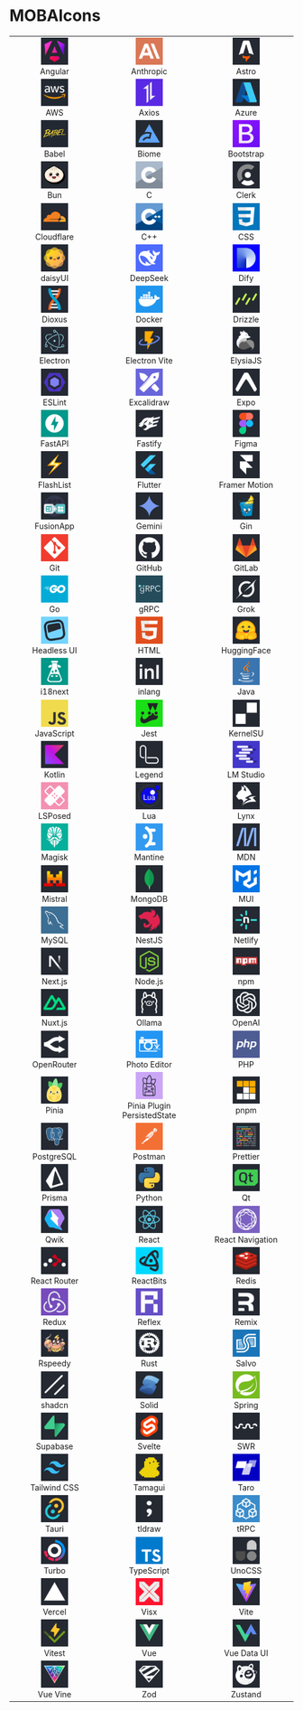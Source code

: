 # MOBAIcons

<table>
  <tr>
    <td align="center" width="1000"><img src="./icons/angular.svg" height="48" width="48"><br>Angular</td>
    <td align="center" width="1000"><img src="./icons/anthropic.svg" height="48" width="48"><br>Anthropic</td>
    <td align="center" width="1000"><img src="./icons/astro.svg" height="48" width="48"><br>Astro</td>
  </tr>
  <tr>
    <td align="center" width="1000"><img src="./icons/aws.svg" height="48" width="48"><br>AWS</td>
    <td align="center" width="1000"><img src="./icons/axios.svg" height="48" width="48"><br>Axios</td>
    <td align="center" width="1000"><img src="./icons/azure.svg" height="48" width="48"><br>Azure</td>
  </tr>
  <tr>
    <td align="center" width="1000"><img src="./icons/babel.svg" height="48" width="48"><br>Babel</td>
    <td align="center" width="1000"><img src="./icons/biome.svg" height="48" width="48"><br>Biome</td>
    <td align="center" width="1000"><img src="./icons/bootstrap.svg" height="48" width="48"><br>Bootstrap</td>
  </tr>
  <tr>
    <td align="center" width="1000"><img src="./icons/bun.svg" height="48" width="48"><br>Bun</td>
    <td align="center" width="1000"><img src="./icons/c.svg" height="48" width="48"><br>C</td>
    <td align="center" width="1000"><img src="./icons/clerk.svg" height="48" width="48"><br>Clerk</td>
  </tr>
  <tr>
    <td align="center" width="1000"><img src="./icons/cloudflare.svg" height="48" width="48"><br>Cloudflare</td>
    <td align="center" width="1000"><img src="./icons/cpp.svg" height="48" width="48"><br>C++</td>
    <td align="center" width="1000"><img src="./icons/css.svg" height="48" width="48"><br>CSS</td>
  </tr>
  <tr>
    <td align="center" width="1000"><img src="./icons/daisyui.svg" height="48" width="48"><br>daisyUI</td>
    <td align="center" width="1000"><img src="./icons/deepseek.svg" height="48" width="48"><br>DeepSeek</td>
    <td align="center" width="1000"><img src="./icons/dify.svg" height="48" width="48"><br>Dify</td>
  </tr>
  <tr>
    <td align="center" width="1000"><img src="./icons/dioxus.svg" height="48" width="48"><br>Dioxus</td>
    <td align="center" width="1000"><img src="./icons/docker.svg" height="48" width="48"><br>Docker</td>
    <td align="center" width="1000"><img src="./icons/drizzle.svg" height="48" width="48"><br>Drizzle</td>
  </tr>
  <tr>
    <td align="center" width="1000"><img src="./icons/electron.svg" height="48" width="48"><br>Electron</td>
    <td align="center" width="1000"><img src="./icons/electron-vite.svg" height="48" width="48"><br>Electron Vite</td>
    <td align="center" width="1000"><img src="./icons/elysiajs.svg" height="48" width="48"><br>ElysiaJS</td>
  </tr>
  <tr>
    <td align="center" width="1000"><img src="./icons/eslint.svg" height="48" width="48"><br>ESLint</td>
    <td align="center" width="1000"><img src="./icons/excalidraw.svg" height="48" width="48"><br>Excalidraw</td>
    <td align="center" width="1000"><img src="./icons/expo.svg" height="48" width="48"><br>Expo</td>
  </tr>
  <tr>
    <td align="center" width="1000"><img src="./icons/fastapi.svg" height="48" width="48"><br>FastAPI</td>
    <td align="center" width="1000"><img src="./icons/fastify.svg" height="48" width="48"><br>Fastify</td>
    <td align="center" width="1000"><img src="./icons/figma.svg" height="48" width="48"><br>Figma</td>
  </tr>
  <tr>
    <td align="center" width="1000"><img src="./icons/flashlist.svg" height="48" width="48"><br>FlashList</td>
    <td align="center" width="1000"><img src="./icons/flutter.svg" height="48" width="48"><br>Flutter</td>
    <td align="center" width="1000"><img src="./icons/framermotion.svg" height="48" width="48"><br>Framer Motion</td>
  </tr>
  <tr>
    <td align="center" width="1000"><img src="./icons/fusionapp.svg" height="48" width="48"><br>FusionApp</td>
    <td align="center" width="1000"><img src="./icons/gemini.svg" height="48" width="48"><br>Gemini</td>
    <td align="center" width="1000"><img src="./icons/gin.svg" height="48" width="48"><br>Gin</td>
  </tr>
  <tr>
    <td align="center" width="1000"><img src="./icons/git.svg" height="48" width="48"><br>Git</td>
    <td align="center" width="1000"><img src="./icons/github.svg" height="48" width="48"><br>GitHub</td>
    <td align="center" width="1000"><img src="./icons/gitlab.svg" height="48" width="48"><br>GitLab</td>
  </tr>
  <tr>
    <td align="center" width="1000"><img src="./icons/go.svg" height="48" width="48"><br>Go</td>
    <td align="center" width="1000"><img src="./icons/grpc.svg" height="48" width="48"><br>gRPC</td>
    <td align="center" width="1000"><img src="./icons/grok.svg" height="48" width="48"><br>Grok</td>
  </tr>
  <tr>
    <td align="center" width="1000"><img src="./icons/headlessui.svg" height="48" width="48"><br>Headless UI</td>
    <td align="center" width="1000"><img src="./icons/html.svg" height="48" width="48"><br>HTML</td>
    <td align="center" width="1000"><img src="./icons/huggingface.svg" height="48" width="48"><br>HuggingFace</td>
  </tr>
  <tr>
    <td align="center" width="1000"><img src="./icons/i18next.svg" height="48" width="48"><br>i18next</td>
    <td align="center" width="1000"><img src="./icons/inlang.svg" height="48" width="48"><br>inlang</td>
    <td align="center" width="1000"><img src="./icons/java.svg" height="48" width="48"><br>Java</td>
  </tr>
  <tr>
    <td align="center" width="1000"><img src="./icons/javascript.svg" height="48" width="48"><br>JavaScript</td>
    <td align="center" width="1000"><img src="./icons/jest.svg" height="48" width="48"><br>Jest</td>
    <td align="center" width="1000"><img src="./icons/kernelsu.svg" height="48" width="48"><br>KernelSU</td>
  </tr>
  <tr>
    <td align="center" width="1000"><img src="./icons/kotlin.svg" height="48" width="48"><br>Kotlin</td>
    <td align="center" width="1000"><img src="./icons/legend.svg" height="48" width="48"><br>Legend</td>
    <td align="center" width="1000"><img src="./icons/lmstudio.svg" height="48" width="48"><br>LM Studio</td>
  </tr>
  <tr>
    <td align="center" width="1000"><img src="./icons/lsposed.svg" height="48" width="48"><br>LSPosed</td>
    <td align="center" width="1000"><img src="./icons/lua.svg" height="48" width="48"><br>Lua</td>
    <td align="center" width="1000"><img src="./icons/lynx.svg" height="48" width="48"><br>Lynx</td>
  </tr>
  <tr>
    <td align="center" width="1000"><img src="./icons/magisk.svg" height="48" width="48"><br>Magisk</td>
    <td align="center" width="1000"><img src="./icons/mantine.svg" height="48" width="48"><br>Mantine</td>
    <td align="center" width="1000"><img src="./icons/mdn.svg" height="48" width="48"><br>MDN</td>
  </tr>
  <tr>
    <td align="center" width="1000"><img src="./icons/mistral.svg" height="48" width="48"><br>Mistral</td>
    <td align="center" width="1000"><img src="./icons/mongodb.svg" height="48" width="48"><br>MongoDB</td>
    <td align="center" width="1000"><img src="./icons/mui.svg" height="48" width="48"><br>MUI</td>
  </tr>
  <tr>
    <td align="center" width="1000"><img src="./icons/mysql.svg" height="48" width="48"><br>MySQL</td>
    <td align="center" width="1000"><img src="./icons/nestjs.svg" height="48" width="48"><br>NestJS</td>
    <td align="center" width="1000"><img src="./icons/netlify.svg" height="48" width="48"><br>Netlify</td>
  </tr>
  <tr>
    <td align="center" width="1000"><img src="./icons/nextjs.svg" height="48" width="48"><br>Next.js</td>
    <td align="center" width="1000"><img src="./icons/nodejs.svg" height="48" width="48"><br>Node.js</td>
    <td align="center" width="1000"><img src="./icons/npm.svg" height="48" width="48"><br>npm</td>
  </tr>
  <tr>
    <td align="center" width="1000"><img src="./icons/nuxtjs.svg" height="48" width="48"><br>Nuxt.js</td>
    <td align="center" width="1000"><img src="./icons/ollama.svg" height="48" width="48"><br>Ollama</td>
    <td align="center" width="1000"><img src="./icons/openai.svg" height="48" width="48"><br>OpenAI</td>
  </tr>
  <tr>
    <td align="center" width="1000"><img src="./icons/openrouter.svg" height="48" width="48"><br>OpenRouter</td>
    <td align="center" width="1000"><img src="./icons/photo-editor.svg" height="48" width="48"><br>Photo Editor</td>
    <td align="center" width="1000"><img src="./icons/php.svg" height="48" width="48"><br>PHP</td>
  </tr>
  <tr>
    <td align="center" width="1000"><img src="./icons/pinia.svg" height="48" width="48"><br>Pinia</td>
    <td align="center" width="1000"><img src="./icons/pinia-plugin-persistedstate.svg" height="48" width="48"><br>Pinia Plugin PersistedState</td>
    <td align="center" width="1000"><img src="./icons/pnpm.svg" height="48" width="48"><br>pnpm</td>
  </tr>
  <tr>
    <td align="center" width="1000"><img src="./icons/postgresql.svg" height="48" width="48"><br>PostgreSQL</td>
    <td align="center" width="1000"><img src="./icons/postman.svg" height="48" width="48"><br>Postman</td>
    <td align="center" width="1000"><img src="./icons/prettier.svg" height="48" width="48"><br>Prettier</td>
  </tr>
  <tr>
    <td align="center" width="1000"><img src="./icons/prisma.svg" height="48" width="48"><br>Prisma</td>
    <td align="center" width="1000"><img src="./icons/python.svg" height="48" width="48"><br>Python</td>
    <td align="center" width="1000"><img src="./icons/qt.svg" height="48" width="48"><br>Qt</td>
  </tr>
  <tr>
    <td align="center" width="1000"><img src="./icons/qwik.svg" height="48" width="48"><br>Qwik</td>
    <td align="center" width="1000"><img src="./icons/react.svg" height="48" width="48"><br>React</td>
    <td align="center" width="1000"><img src="./icons/reactnavigation.svg" height="48" width="48"><br>React Navigation</td>
  </tr>
  <tr>
    <td align="center" width="1000"><img src="./icons/react-router.svg" height="48" width="48"><br>React Router</td>
    <td align="center" width="1000"><img src="./icons/reactbits.svg" height="48" width="48"><br>ReactBits</td>
    <td align="center" width="1000"><img src="./icons/redis.svg" height="48" width="48"><br>Redis</td>
  </tr>
  <tr>
    <td align="center" width="1000"><img src="./icons/redux.svg" height="48" width="48"><br>Redux</td>
    <td align="center" width="1000"><img src="./icons/reflex.svg" height="48" width="48"><br>Reflex</td>
    <td align="center" width="1000"><img src="./icons/remix.svg" height="48" width="48"><br>Remix</td>
  </tr>
  <tr>
    <td align="center" width="1000"><img src="./icons/rspeedy.svg" height="48" width="48"><br>Rspeedy</td>
    <td align="center" width="1000"><img src="./icons/rust.svg" height="48" width="48"><br>Rust</td>
    <td align="center" width="1000"><img src="./icons/salvo.svg" height="48" width="48"><br>Salvo</td>
  </tr>
  <tr>
    <td align="center" width="1000"><img src="./icons/shadcn.svg" height="48" width="48"><br>shadcn</td>
    <td align="center" width="1000"><img src="./icons/solid.svg" height="48" width="48"><br>Solid</td>
    <td align="center" width="1000"><img src="./icons/spring.svg" height="48" width="48"><br>Spring</td>
  </tr>
  <tr>
    <td align="center" width="1000"><img src="./icons/supabase.svg" height="48" width="48"><br>Supabase</td>
    <td align="center" width="1000"><img src="./icons/svelte.svg" height="48" width="48"><br>Svelte</td>
    <td align="center" width="1000"><img src="./icons/swr.svg" height="48" width="48"><br>SWR</td>
  </tr>
  <tr>
    <td align="center" width="1000"><img src="./icons/tailwindcss.svg" height="48" width="48"><br>Tailwind CSS</td>
    <td align="center" width="1000"><img src="./icons/tamagui.svg" height="48" width="48"><br>Tamagui</td>
    <td align="center" width="1000"><img src="./icons/taro.svg" height="48" width="48"><br>Taro</td>
  </tr>
  <tr>
    <td align="center" width="1000"><img src="./icons/tauri.svg" height="48" width="48"><br>Tauri</td>
    <td align="center" width="1000"><img src="./icons/tldraw.svg" height="48" width="48"><br>tldraw</td>
    <td align="center" width="1000"><img src="./icons/trpc.svg" height="48" width="48"><br>tRPC</td>
  </tr>
  <tr>
    <td align="center" width="1000"><img src="./icons/turbo.svg" height="48" width="48"><br>Turbo</td>
    <td align="center" width="1000"><img src="./icons/typescript.svg" height="48" width="48"><br>TypeScript</td>
    <td align="center" width="1000"><img src="./icons/unocss.svg" height="48" width="48"><br>UnoCSS</td>
  </tr>
  <tr>
    <td align="center" width="1000"><img src="./icons/vercel.svg" height="48" width="48"><br>Vercel</td>
    <td align="center" width="1000"><img src="./icons/visx.svg" height="48" width="48"><br>Visx</td>
    <td align="center" width="1000"><img src="./icons/vite.svg" height="48" width="48"><br>Vite</td>
  </tr>
  <tr>
    <td align="center" width="1000"><img src="./icons/vitest.svg" height="48" width="48"><br>Vitest</td>
    <td align="center" width="1000"><img src="./icons/vue.svg" height="48" width="48"><br>Vue</td>
    <td align="center" width="1000"><img src="./icons/vue-data-ui.svg" height="48" width="48"><br>Vue Data UI</td>
  </tr>
  <tr>
    <td align="center" width="1000"><img src="./icons/vue-vine.svg" height="48" width="48"><br>Vue Vine</td>
    <td align="center" width="1000"><img src="./icons/zod.svg" height="48" width="48"><br>Zod</td>
    <td align="center" width="1000"><img src="./icons/zustand.svg" height="48" width="48"><br>Zustand</td>
  </tr>
</table>
